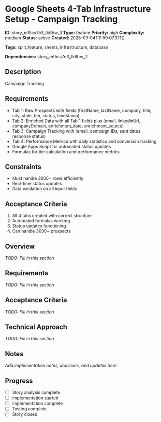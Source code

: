 # Google Sheets 4-Tab Infrastructure Setup - Campaign Tracking

**ID:** story_mf5cs7e3_tk6hw_3
**Type:** feature
**Priority:** high
**Complexity:** medium
**Status:** active
**Created:** 2025-09-04T11:59:07.371Z

**Tags:** split_feature, sheets, infrastructure, database

**Dependencies:** story_mf5cs7e3_tk6hw_2

## Description
Campaign Tracking

## Requirements
- Tab 1: Raw Prospects with fields (firstName, lastName, company, title, city, state, tier, status, timestamp)
- Tab 2: Enriched Data with all Tab 1 fields plus (email, linkedinUrl, companyDomain, enrichment_date, enrichment_source)
- Tab 3: Campaign Tracking with (email, campaign IDs, sent dates, response status)
- Tab 4: Performance Metrics with daily statistics and conversion tracking
- Google Apps Script for automated status updates
- Formulas for tier calculation and performance metrics

## Constraints
- Must handle 3000+ rows efficiently
- Real-time status updates
- Data validation on all input fields

## Acceptance Criteria
1. All 4 tabs created with correct structure
2. Automated formulas working
3. Status updates functioning
4. Can handle 3000+ prospects

## Overview
_TODO: Fill in this section_

## Requirements
_TODO: Fill in this section_

## Acceptance Criteria
_TODO: Fill in this section_

## Technical Approach
_TODO: Fill in this section_

## Notes
_Add implementation notes, decisions, and updates here_

## Progress
- [ ] Story analysis complete
- [ ] Implementation started
- [ ] Implementation complete
- [ ] Testing complete
- [ ] Story closed
